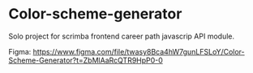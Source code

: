 # Color-scheme-generator

Solo project for scrimba frontend career path javascrip API module.

Figma: https://www.figma.com/file/twasy8Bca4hW7gunLFSLoY/Color-Scheme-Generator?t=ZbMlAaRcQTR9HpP0-0
